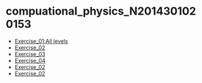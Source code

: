 # compuational_physics_N2014301020153
* [Exercise_01:All levels]()
* [Exercise_02]()
* [Exercise_03]()
* [Exercise_04]()
* [Exercise_02]()
* [Exercise_02]()
